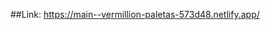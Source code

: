 ##Link: https://main--vermillion-paletas-573d48.netlify.app/

<!-- 
- create the app : npm i vite@latest

- intall the tailwind: 
npm install -D tailwindcss postcss autoprefixer
npx tailwindcss init

create the postcss.config.js file and add this to it:
export default {
  plugins: {
    tailwindcss: {},
    autoprefixer: {},
  },
}

add this to your index.css file
@import 'tailwindcss/base';
@import 'tailwindcss/components';
@import 'tailwindcss/utilities';

add this to your tailwind.config.js file
/** @type {import('tailwindcss').Config} */
export default {
  content: [
    "./index.html",
    "./src/**/*.{js,ts,jsx,tsx}",
  ],
  theme: {
    extend: {},
  },
  plugins: [],
}

- creating a store:
npm install @reduxjs/toolkit react-redux
create a store.jsx with createStore
create cartSlice with createSlice
Provide the cart to whole in app.jsx
go to restaurantmenucard and add a button to additems to cart use useDispatch hook to call additems reducer funtion
go to header use useSelector hook subscribe to the store and displaye the card added to the cart
create a cart to display the cart items

 -->
